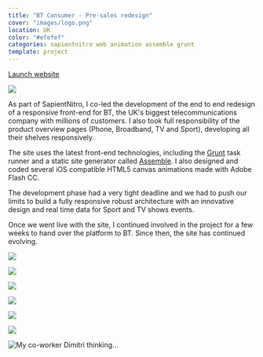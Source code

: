 ```yaml
---
title: "BT Consumer - Pre-sales redesign"
cover: "images/logo.png"
location: UK
color: "#efefef"
categories: sapientnitro web animation assemble grunt
template: project
---
```


<p class="align-center">
<a class="btn" role="button" href="http://productsandservices.bt.com" target="_blank">Launch website</a>
</p>

![](/work/bt/images/0.png)

As part of SapientNitro, I co-led the development of the end to end redesign of a responsive front-end for BT, the UK's biggest telecommunications company with millions of customers. I also took full responsibility of the product overview pages (Phone, Broadband, TV and Sport), developing all their shelves responsively.

The site uses the latest front-end technologies, including the [Grunt](https://gruntjs.com/) task runner and a static site generator called [Assemble](http://assemble.io/). I also designed and coded several iOS compatible HTML5 canvas animations made with Adobe Flash CC.

The development phase had a very tight deadline and we had to push our limits to build a fully responsive robust architecture with an innovative design and real time data for Sport and TV shows events.

Once we went live with the site, I continued involved in the project for a few weeks to hand over the platform to BT. Since then, the site has continued evolving.

![](/work/bt/images/1.jpg)

![](/work/bt/images/2.jpg)

![](/work/bt/images/3.jpg)

![](/work/bt/images/4.jpg)

![](/work/bt/images/5.jpg)

![](/work/bt/images/6.jpg)

![](/work/bt/images/dimitri-bt.jpg "My co-worker Dimitri thinking...")
